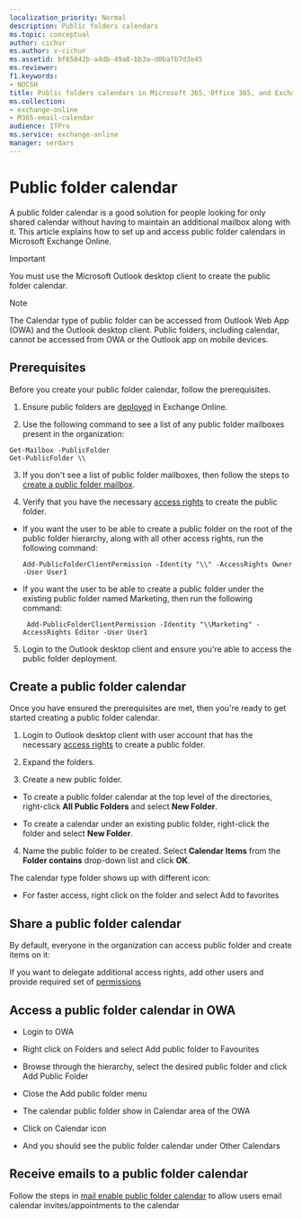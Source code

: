 ```yaml
---
localization_priority: Normal
description: Public folders calendars
ms.topic: conceptual
author: cichur
ms.author: v-cichur
ms.assetid: bf65842b-a4db-49a8-bb3a-d0bafb7d3e45
ms.reviewer: 
f1.keywords:
- NOCSH
title: Public folders calendars in Microsoft 365, Office 365, and Exchange Online
ms.collection: 
- exchange-online
- M365-email-calendar
audience: ITPro
ms.service: exchange-online
manager: serdars
---
```


# Public folder calendar

A public folder calendar is a good solution for people looking for only shared calendar without having to maintain an additional mailbox along with it. This article explains how to set up and access public folder calendars in Microsoft Exchange Online.

> [!Important]
> You must use the Microsoft Outlook desktop client to create the public folder calendar.

> [!Note]
> The Calendar type of public folder can be accessed from Outlook Web App (OWA) and the Outlook desktop client. Public folders, including calendar, cannot be accessed from OWA or the Outlook app on mobile devices.

## Prerequisites

Before you create your public folder calendar, follow the prerequisites.

1. Ensure public folders are [deployed](https://docs.microsoft.com/exchange/collaboration-exo/public-folders/create-public-folder-mailbox) in Exchange Online.

2. Use the following command to see a list of any public folder mailboxes present in the organization:

```
Get-Mailbox -PublicFolder
Get-PublicFolder \\
```

3. If you don't see a list of public folder mailboxes, then follow the steps to [create a public folder mailbox](https://docs.microsoft.com/exchange/collaboration-exo/public-folders/create-public-folder-mailbox).

4. Verify that you have the necessary [access rights](https://support.microsoft.com/help/2573274/public-folder-permissions-for-exchange-server) to create the public folder.

- If you want the user to be able to create a public folder on the root of the public folder hierarchy, along with all other access rights, run the following command:

  ```
  Add-PublicFolderClientPermission -Identity "\\" -AccessRights Owner -User User1
  ```

- If you want the user to be able to create a public folder under the existing public folder named Marketing, then run the following command:

  ```
   Add-PublicFolderClientPermission -Identity "\\Marketing" -AccessRights Editor -User User1
  ```

5. Login to the Outlook desktop client and ensure you're able to access the public folder deployment.

## Create a public folder calendar

Once you have ensured the prerequisites are met, then you're ready to get started creating a public folder calendar.

1. Login to Outlook desktop client with user account that has the necessary [access rights](https://support.microsoft.com/help/2573274/public-folder-permissions-for-exchange-server) to create a public folder.

2. Expand the folders.

3. Create a new public folder.

- To create a public folder calendar at the top level of the directories, right-click  **All Public Folders** and select **New Folder**.

- To create a calendar under an existing public folder, right-click the folder and select **New Folder**.

4. Name the public folder to be created. Select **Calendar Items** from the **Folder contains** drop-down list and click **OK**.

The calendar type folder shows up with different icon:

-   For faster access, right click on the folder and select Add to favorites

## Share a public folder calendar

By default, everyone in the organization can access public folder and create items on it:

If you want to delegate additional access rights, add other users and provide required set of [permissions](https://support.microsoft.com/en-us/help/2573274/public-folder-permissions-for-exchange-server)

## Access a public folder calendar in OWA

-   Login to OWA

-   Right click on Folders and select Add public folder to Favourites


-   Browse through the hierarchy, select the desired public folder and click Add Public Folder


-   Close the Add public folder menu

-   The calendar public folder show in Calendar area of the OWA

-   Click on Calendar icon

-   And you should see the public folder calendar under Other Calendars

 ## Receive emails to a public folder calendar


Follow the steps in [mail enable public folder calendar](enable-or-disable-mail-for-public-folder.md) to allow users email calendar invites/appointments to the calendar
